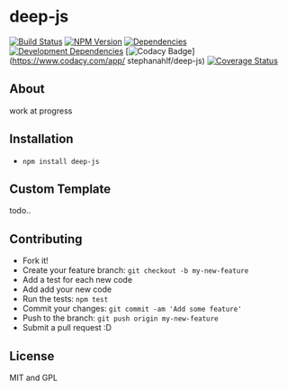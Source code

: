 # deep-js
[![Build Status](http://img.shields.io/travis/s-a/deep-js.svg?style=flat-square)](https://travis-ci.org/s-a/deep-js)
[![NPM Version](http://img.shields.io/npm/v/deep-js.svg?style=flat-square)](https://www.npmjs.org/package/deep-js)
[![Dependencies](https://img.shields.io/david/s-a/deep-js.svg)](#)
[![Development Dependencies](https://img.shields.io/david/dev/s-a/deep-js.svg)](#)
[![Codacy Badge](https://www.codacy.com/project/badge/8aa74aa187654e2c9333fda941d9eae5)](https://www.codacy.com/app/
stephanahlf/deep-js)
[![Coverage Status](https://coveralls.io/repos/s-a/deep-js/badge.svg)](https://coveralls.io/r/s-a/deep-js)

## About
work at progress

## Installation

 - ```npm install deep-js```

## Custom Template
todo..


## Contributing

 - Fork it!
 - Create your feature branch: `git checkout -b my-new-feature`
 - Add a test for each new code
 - Add add your new code
 - Run the tests: `npm test`
 - Commit your changes: `git commit -am 'Add some feature'`
 - Push to the branch: `git push origin my-new-feature`
 - Submit a pull request :D


## License
MIT and GPL